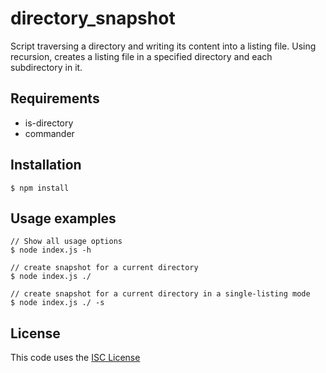 # directory_snapshot

Script traversing a directory and writing its content into a listing file. Using recursion, creates a listing file in a specified directory and each subdirectory in it.

## Requirements

* is-directory
* commander

## Installation

```
$ npm install
```

## Usage examples

```
// Show all usage options
$ node index.js -h

// create snapshot for a current directory
$ node index.js ./

// create snapshot for a current directory in a single-listing mode
$ node index.js ./ -s

```

## License

This code uses the [ISC License](https://opensource.org/licenses/ISC)
